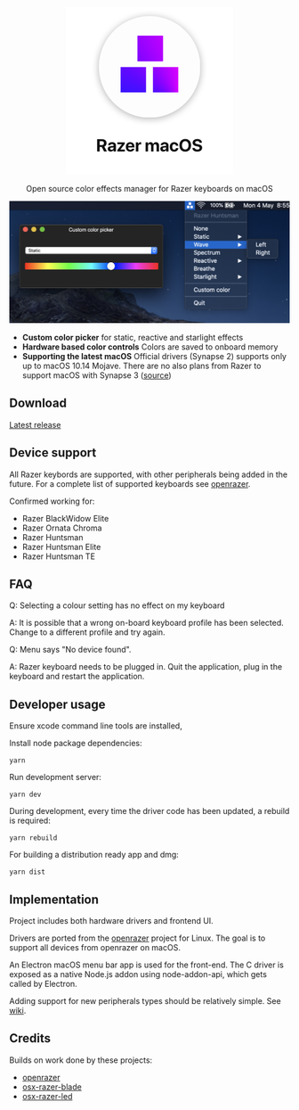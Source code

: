 
<p align="center">
  <img src="resources/hero.png" alt="keyboard demo pic" />
  <p align="center">Open source color effects manager for Razer keyboards on macOS</p>
</p>

<p align="center">
  <img src="screenshots/dark.png">
</p>


* __Custom color picker__ for static, reactive and starlight effects
* __Hardware based color controls__ Colors are saved to onboard memory
* __Supporting the latest macOS__ Official drivers (Synapse 2) supports only up to macOS 10.14 Mojave. There are no also plans from Razer to support macOS with Synapse 3 ([source](https://support.razer.com/articles/1543762911))

## Download
[Latest release](https://github.com/1kc/razer-macos/releases)

## Device support

All Razer keybords are supported, with other peripherals being added in the future.
For a complete list of supported keyboards see [openrazer](https://openrazer.github.io).

Confirmed working for:

* Razer BlackWidow Elite
* Razer Ornata Chroma
* Razer Huntsman
* Razer Huntsman Elite
* Razer Huntsman TE

## FAQ

Q: Selecting a colour setting has no effect on my keyboard

A: It is possible that a wrong on-board keyboard profile has been selected. Change to a different profile and try again.

Q: Menu says "No device found".

A: Razer keyboard needs to be plugged in. Quit the application, plug in the keyboard and restart the application.

## Developer usage

Ensure xcode command line tools are installed,

Install node package dependencies:

    yarn

Run development server:

    yarn dev

During development, every time the driver code has been updated, a rebuild is required:

    yarn rebuild

For building a distribution ready app and dmg:

    yarn dist


## Implementation

Project includes both hardware drivers and frontend UI.

Drivers are ported from the [openrazer](https://github.com/openrazer/openrazer) project for Linux.
The goal is to support all devices from openrazer on macOS.

An Electron macOS menu bar app is used for the front-end. 
The C driver is exposed as a native Node.js addon using node-addon-api, which gets called by Electron.

Adding support for new peripherals types should be relatively simple. See [wiki](https://github.com/1kc/razer-macos/wiki).

## Credits

Builds on work done by these projects:

* [openrazer](https://github.com/openrazer/openrazer)
* [osx-razer-blade](https://github.com/kprinssu/osx-razer-blade)
* [osx-razer-led](https://github.com/dylanparker/osx-razer-led)
